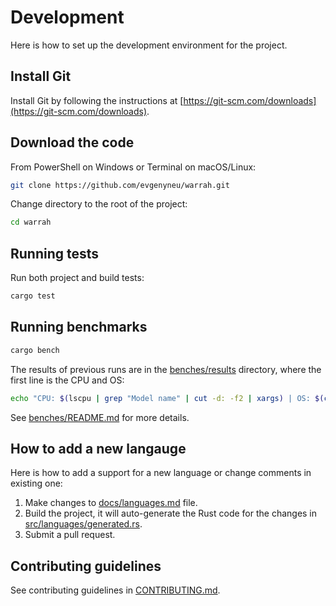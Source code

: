 # Development

Here is how to set up the development environment for the project.

## Install Git

Install Git by following the instructions at [https://git-scm.com/downloads](https://git-scm.com/downloads).

## Download the code

From PowerShell on Windows or Terminal on macOS/Linux:

```bash
git clone https://github.com/evgenyneu/warrah.git
```

Change directory to the root of the project:

```bash
cd warrah
```

## Running tests

Run both project and build tests:

```bash
cargo test
```

## Running benchmarks

```bash
cargo bench
```

The results of previous runs are in the [benches/results](../benches/results) directory, where the first line is the CPU and OS:

```sh
echo "CPU: $(lscpu | grep "Model name" | cut -d: -f2 | xargs) | OS: $(cat /etc/os-release | grep PRETTY_NAME | cut -d'"' -f2)"
```

See [benches/README.md](../benches/README.md) for more details.

## How to add a new langauge

Here is how to add a support for a new language or change comments in existing one:

1. Make changes to [docs/languages.md](languages.md) file.
1. Build the project, it will auto-generate the Rust code for the changes in [src/languages/generated.rs](../src/languages/generated.rs).
1. Submit a pull request.

## Contributing guidelines

See contributing guidelines in [CONTRIBUTING.md](../CONTRIBUTING.md).
